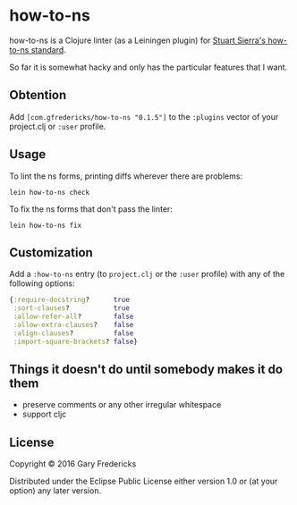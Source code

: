 # how-to-ns

how-to-ns is a Clojure linter (as a Leiningen plugin) for
[Stuart Sierra's how-to-ns standard](https://stuartsierra.com/2016/clojure-how-to-ns.html).

So far it is somewhat hacky and only has the particular features that
I want.

## Obtention

Add `[com.gfredericks/how-to-ns "0.1.5"]` to the `:plugins` vector
of your project.clj or `:user` profile.

## Usage

To lint the ns forms, printing diffs wherever there are problems:
```
lein how-to-ns check
```

To fix the ns forms that don't pass the linter:
```
lein how-to-ns fix
```

## Customization

Add a `:how-to-ns` entry (to `project.clj` or the `:user` profile) with
any of the following options:

``` clojure
{:require-docstring?      true
 :sort-clauses?           true
 :allow-refer-all?        false
 :allow-extra-clauses?    false
 :align-clauses?          false
 :import-square-brackets? false}
```

## Things it doesn't do until somebody makes it do them

- preserve comments or any other irregular whitespace
- support cljc

## License

Copyright © 2016 Gary Fredericks

Distributed under the Eclipse Public License either version 1.0 or (at
your option) any later version.

